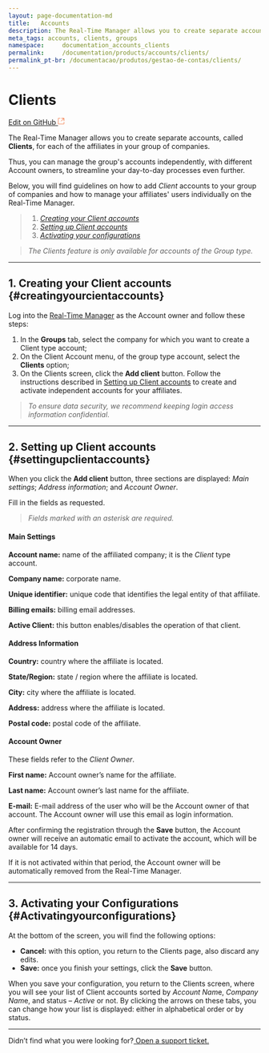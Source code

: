 ```yaml
---
layout: page-documentation-md
title:   Accounts
description: The Real-Time Manager allows you to create separate accounts, called **Clients**, for each of the affiliates in your group of companies.
meta_tags: accounts, clients, groups
namespace:     documentation_accounts_clients
permalink:     /documentation/products/accounts/clients/ 
permalink_pt-br: /documentacao/produtos/gestao-de-contas/clients/
---
```

# Clients 

[Edit on GitHub <svg width="14" height="14" xmlns="http://www.w3.org/2000/svg"><g fill="none" stroke="#F3652B"><path d="M4.81.71H.672v11.43H12.1V8.001" stroke-width=".8"/><path d="M6.87.786h5.155V5.94M6.31 6.5L12.026.786"/></g></svg>](https://github.com/aziontech/docs_en/edit/master/accounts/clients/2021-03-26-index.md)

The Real-Time Manager allows you to create separate accounts, called **Clients**, for each of the affiliates in your group of companies.

Thus, you can manage the group's accounts independently, with different Account owners, to streamline your day-to-day processes even further.

Below, you will find guidelines on how to add *Client* accounts to your group of companies and how to manage your affiliates' users individually on the Real-Time Manager.

> 1. [*Creating your Client accounts*](#creatingyourcientaccounts)
> 2. [*Setting up Client accounts*](#settingupclientaccounts)
> 3. [*Activating your configurations*](#Activatingyourconfigurations)



> *The Clients feature is only available for accounts of the Group type.*

------

## **1. Creating your Client accounts** {#creatingyourcientaccounts}

Log into the [Real-Time Manager](https://manager.azion.com/) as the Account owner and follow these steps:

1. In the **Groups** tab, select the company for which you want to create a Client type account;
2. On the Client Account menu, of the group type account, select the **Clients** option;
3. On the Clients screen, click the **Add client** button. Follow the instructions described in [Setting up Client accounts](#SettingupClientaccounts) to create and activate independent accounts for your affiliates.

> *To ensure data security, we recommend keeping login access information confidential*.

------

## **2. Setting up Client accounts** {#settingupclientaccounts}

When you click the **Add client** button, three sections are displayed: *Main settings*; *Address information*; and *Account Owner*. 

Fill in the fields as requested.

> *Fields marked with an asterisk are required.*

#### **Main Settings**

**Account name:** name of the affiliated company; it is the *Client* type account.

**Company name:** corporate name.

**Unique identifier:** unique code that identifies the legal entity of that affiliate.

**Billing emails:** billing email addresses.

**Active Client:** this button enables/disables the operation of that client.

#### **Address Information**

**Country:** country where the affiliate is located.

**State/Region:** state / region where the affiliate is located.

**City:** city where the affiliate is located.

**Address:** address where the affiliate is located.

**Postal code:** postal code of the affiliate.

#### **Account Owner**

These fields refer to the *Client Owner*.

**First name:** Account owner’s name for the affiliate.

**Last name:** Account owner’s last name for the affiliate.

**E-mail:** E-mail address of the user who will be the Account owner of that account. The Account owner will use this email as login information.

After confirming the registration through the **Save** button, the Account owner will receive an automatic email to activate the account, which will be available for 14 days.

If it is not activated within that period, the Account owner will be automatically removed from the Real-Time Manager.

------

## **3. Activating your Configurations** {#Activatingyourconfigurations}

At the bottom of the screen, you will find the following options:

- **Cancel:** with this option, you return to the Clients page, also discard any edits.
- **Save:** once you finish your settings, click the **Save** button. 

When you save your configuration, you return to the Clients screen, where you will see your list of Client accounts sorted by *Account Nam*e, *Company Nam*e, and status – *Active* or not. By clicking the arrows on these tabs, you can change how your list is displayed: either in alphabetical order or by status.

------

Didn’t find what you were looking for?[ Open a support ticket.](https://tickets.azion.com/)
